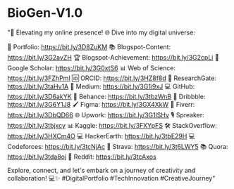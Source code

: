 # BioGen-V1.0
"🚀 Elevating my online presence! 🌐 Dive into my digital universe:

🔗 Portfolio: https://bit.ly/3D8ZuKM
📚 Blogspot-Content: https://bit.ly/3G2avZH
🏆 Blogspot-Achievement: https://bit.ly/3G2cpLi
📖 Google Scholar: https://bit.ly/3G0xtS6
📊 Web of Science: https://bit.ly/3FZhPmI
🆔 ORCID: https://bit.ly/3HZ8f8d
📝 ResearchGate: https://bit.ly/3taHv1A
📰 Medium: https://bit.ly/3G1i9xJ
💻 GitHub: https://bit.ly/3D6akYK
🎨 Behance: https://bit.ly/3tbzWnB
🎨 Dribbble: https://bit.ly/3G6Y1J8
🖌️ Figma: https://bit.ly/3GX4XkW
💼 Fiverr: https://bit.ly/3DbQD66
🌐 Upwork: https://bit.ly/3G1lSHv
🎙️ Spreaker: https://bit.ly/3tbjxcy
📊 Kaggle: https://bit.ly/3FXYpFS
🛠️ StackOverflow: https://bit.ly/3HXCm4O
💻 HackerEarth: https://bit.ly/3tbE29H
💻 Codeforces: https://bit.ly/3tcNjAc
🏃 Strava: https://bit.ly/3t6LWY5
📚 Quora: https://bit.ly/3tda8oj
👾 Reddit: https://bit.ly/3tcAxos

Explore, connect, and let's embark on a journey of creativity and collaboration! 💻✨ #DigitalPortfolio #TechInnovation #CreativeJourney"
